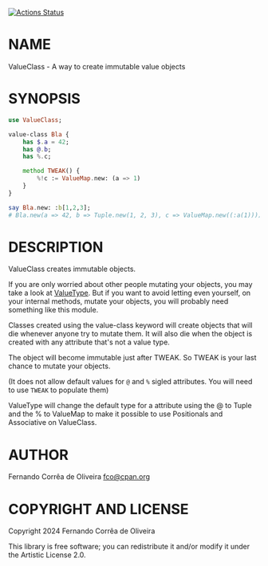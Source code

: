 [![Actions Status](https://github.com/FCO/ValueClass/actions/workflows/test.yml/badge.svg)](https://github.com/FCO/ValueClass/actions)

NAME
====

ValueClass - A way to create immutable value objects

SYNOPSIS
========

```raku
use ValueClass;

value-class Bla {
    has $.a = 42;
    has @.b;
    has %.c;

    method TWEAK() {
        %!c := ValueMap.new: (a => 1)
    }
}

say Bla.new: :b[1,2,3];
# Bla.new(a => 42, b => Tuple.new(1, 2, 3), c => ValueMap.new((:a(1))))
```

DESCRIPTION
===========

ValueClass creates immutable objects.

If you are only worried about other people mutating your objects, you may take a look at [ValueType](https://raku.land/zef:lizmat/ValueType). But if you want to avoid letting even yourself, on your internal methods, mutate your objects, you will probably need something like this module.

Classes created using the value-class keyword will create objects that will die whenever anyone try to mutate them. It will also die when the object is created with any attribute that's not a value type.

The object will become immutable just after TWEAK. So TWEAK is your last chance to mutate your objects.

(It does not allow default values for `@` and `%` sigled attributes. You will need to use `TWEAK` to populate them)

ValueType will change the default type for a attribute using the @ to Tuple and the % to ValueMap to make it possible to use Positionals and Associative on ValueClass.

AUTHOR
======

Fernando Corrêa de Oliveira <fco@cpan.org>

COPYRIGHT AND LICENSE
=====================

Copyright 2024 Fernando Corrêa de Oliveira

This library is free software; you can redistribute it and/or modify it under the Artistic License 2.0.

